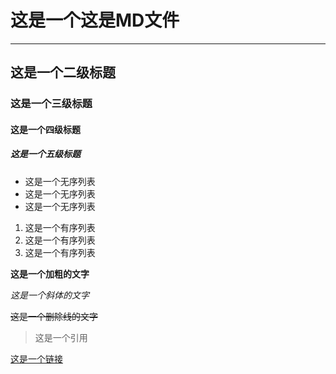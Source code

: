# 这是一个这是MD文件

---

## 这是一个二级标题

### 这是一个三级标题

#### 这是一个四级标题

##### 这是一个五级标题

+ 这是一个无序列表
+ 这是一个无序列表
+ 这是一个无序列表

1. 这是一个有序列表
2. 这是一个有序列表
3. 这是一个有序列表

**这是一个加粗的文字**

*这是一个斜体的文字*

~~这是一个删除线的文字~~

> 这是一个引用

[这是一个链接]( https://www.baidu.com/) 